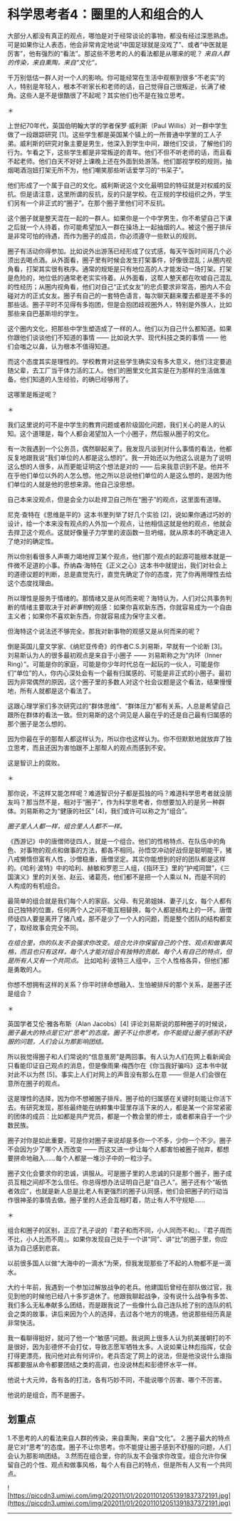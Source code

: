 # 科学思考者4：圈里的人和组合的人

大部分人都没有真正的观点，哪怕是对于经常谈论的事物，都没有经过深思熟虑。可是如果你让人表态，他会非常肯定地说“中国足球就是没戏了”、或者“中医就是厉害”，他有强烈的“看法”。那这些不思考的人的看法都是从哪来的呢？ *来自人群的传染，来自熏陶，来自“文化”。*

千万别低估一群人对一个人的影响。你可能经常在生活中观察到很多“不老实”的人，特别是年轻人，根本不听家长和老师的话，自己觉得自己很叛逆，长满了棱角。这些人是不是很酷很了不起呢？其实他们也不是在独立思考。

＊

上世纪70年代，英国伯明翰大学的学者保罗·威利斯（Paul Willis）对一群中学生做了一段跟踪研究 [1]。这些学生都是英国某个镇上的一所普通中学里的工人子弟。威利斯的研究对象主要是男生，他深入到学生中间，跟他们交谈，了解他们的行为。乍看之下，这些学生都是非常叛逆的青年。他们不但不听老师的话，而且看不起老师。他们白天不好好上课晚上还在外面到处游荡。他们鄙视学校的规则，抽烟喝酒泡妞打架无所不为，他们嘲笑那些听话爱学习的“书呆子”。

他们形成了一个属于自己的文化。威利斯说这个文化最明显的特征就是对权威的反抗。但是请注意，这里所谓的反抗，反的只是学校。在正规的学校组织之外，学生们另有一个非正式的“圈子”。在那个圈子里他们可不反抗。

这个圈子就是整天混在一起的一群人。如果你是一个中学男生，你不希望自己下课之后就一个人待着，你可能希望加入一群在操场上一起抽烟的人。被这个圈子排斥是非常可怕的待遇，而作为圈子的成员，你必须遵守一些默认的规则。

圈子有活动你得参加。比如说外出游荡已经形成了仪式感，每天午饭时间哥几个必须出去喝点酒。从外面看，圈子里有时候会发生打架事件，好像很混乱；从圈内视角看，打架其实很有秩序。通常的规矩是只有地位高的人才能发动一场打架。打架是危险的，地位低的通常老老实实待着。从外面看，这帮人整天都在吹嘘自己混乱的性经历；从圈内视角看，他们对自己“正式女友”的忠贞要求非常高，圈内人不会碰对方的正式女友。圈子有自己的一套特色语言，每次聊天翻来覆去都是差不多的那些话。圈子平时不见得有多抱团，但是会抱团歧视圈外人，特别是外族人，比如那些来自巴基斯坦的学生。

这个圈内文化，把那些中学生塑造成了一样的人。他们以为自己什么都知道。如果你跟他们谈谈他们不知道的事情 —— 比如说大学、现代科技之类的事情 —— 他们会嗤之以鼻，认为根本不值得知道。

而这个态度其实是理性的。学校教育对这些学生确实没有多大意义，他们注定要追随父辈，去工厂当干体力活的工人。他们的圈里文化其实是在为那样的生活做准备。他们知道的人生经验，的确已经够用了。

这哪里是叛逆呢？

＊

我们这里说的可不是中学生的教育问题或者阶级固化问题，我们关心的是人的认知。这个道理是，每个人都会渴望加入一个小圈子，然后服从圈子的文化。

有一次我遇到一个公务员，偶然聊起来了。我发现凡谈到对什么事情的看法，他都反复地跟我说“我们单位的人都是这么想的”。我一开始还以为他这么说是为了说明这么想的人很多，从而更能证明这个想法是对的 —— 后来我意识到不是。他并不在乎他们单位以外的人怎么想。他之所以总说他们单位的人是这么想的，是因为他们单位的人就是他的思想来源。他自己没思想。

自己本来没观点，但是会全力以赴捍卫自己所在“圈子”的观点，这里面有道理。

尼克·查特在《思维是平的》这本书里列举了好几个实验 [2]，说如果你通过巧妙的设计，给一个本来没有观点的人外加一个观点，让他相信这就是他的观点，他就会去捍卫这个观点。这就好像量子力学里的波函数一旦坍缩，就从原本的不确定进入了绝对的确定性。

所以你别看很多人声嘶力竭地捍卫某个观点，他们那个观点的起源可能根本就是一件微不足道的小事。乔纳森·海特在《正义之心》这本书中就提出，我们对社会上的道德议题的判断，总是直觉先行，直觉先确定了你的态度，完了你再用理性去给这个态度找理由。

所以理性是服务于情绪的。那情绪又是从何而来呢？海特认为，人们对公共事务判断的情绪主要取决于对*新事物*的观感：如果你喜欢新东西，你就容易成为一个自由主义者；如果你不喜欢新东西，你就容易成为保守主义者。

但海特这个说法还不够完全。那我对新事物的观感又是从何而来的呢？

倒是英国儿童文学家、《纳尼亚传奇》的作者C.S.刘易斯，早就有一个论断 [3]。刘易斯认为人的很多最初观点是来自于小圈子 —— 刘易斯称之为“内环（Inner Ring）”。可能是你的家庭，可能是你少年时代总在一起玩的一伙人，可能是你们“单位”的人，你内心深处会有一个最有归属感的、可能是非正式的小圈子。最初因为非常偶然的原因，这个圈子里的多数人对这个社会议题是这个看法，结果慢慢地，所有人就都是这个看法了。

这跟心理学家们多次研究过的“群体思维”、“群体压力”都有关系，人总是希望自己跟所在群体的看法一致。但刘易斯的这个洞见是人最在乎的还是自己最有归属感的那个圈子是怎么想的。

因为你最在乎的那帮人都这样认为，所以你也这样认为。你不但默默地就放弃了独立思考，而且还因为害怕跟不上那帮人的观点而感到不安。

这是智识上的腐败。

＊

那你说，不这样又能怎样呢？难道智识分子都是孤独的吗？难道科学思考者就没朋友吗？那当然不是，相对于“圈子”，作为科学思考者，你想要加入的是另一种群体。刘易斯称之为“健康的社区” [4]，我们或许可以称之为“组合”。

 *圈子里人人都一样，组合里人人都不一样。*

《西游记》中的唐僧师徒四人，就是一个组合。他们的性格特点、在队伍中的角色、对事物的观点和做事的方法，都各不相同。孙悟空冲动好战但是聪明能干，猪八戒懒惰但富有人性，沙僧稳重，唐僧坚定。其实你能想到的好的团队都是这样的。《哈利·波特》中的哈利、赫敏和罗恩三人组，《指环王》里的“护戒同盟”，《三国演义》里的刘关张、赵云、诸葛亮，他们都不是把一个人乘以 N，而是不同的人构成的有机组合。

最简单的组合就是我们每个人的家庭。父母、有兄弟姐妹、妻子儿女，每个人都有自己独特的位置，任何两个人之间不能互相替换，每个人都是结构上的一环。唐僧师徒四人要是离开了猪八戒，那不是少了一个人的问题，而是整个团队的结构都变了，取经故事会完全不同。

 *在组合里，你的队友不会强求你改变。组合允许你保留自己的个性、观点和做事风格，而且也只有这样，每个人才能对组合有独特的贡献。每个人有自己的特点，但是所有人又有一个共同点。* 比如哈利·波特三人组中，三个人性格各异，但他们都是勇敢的人。

你想不想拥有这样的关系？你平时拼命想融入、生怕被排斥的那个关系，是圈子还是组合？

＊

英国学者艾伦·雅各布斯（Alan Jacobs）[4] 评论刘易斯说的那种圈子的时候说， *圈子最大的特点是它对“思考”的态度。圈子不让你思考。你不能提让圈子感到不舒服的问题，人们会认为那影响团结。*

所以我觉得圈子和人们常说的“信息茧房”是两回事。有人认为人们在网上看新闻会只看能印证自己观点的消息，但是像雨果·梅西尔在《你当我好骗吗》这本书中就对此不以为然 [5]。事实上人们对网上的声音没有那么在意 —— 但是人们会很在意所在圈子的观点。

这是理性的选择，因为你不想被圈子排斥。圈子给的归属感在关键时刻能让你活下去。有研究发现，那些最终能在纳粹集中营里存活下来的人，都是某一个非常紧密的团体的成员：比如都是共产党员，都是一个教会里的修士，或者都来自于一个少数民族。

圈子对你是如此重要，可是你对圈子来说却是多你一个不多，少你一个不少。圈子不会因为少了哪个人而改变 —— 而这又进一步让每个人都害怕被圈子抛弃，都想要拼命地融入……每个人都是一堆沙子中的一粒沙子。

圈子文化会要求你的忠诚，讲服从。可是圈子里的人忠诚的只是那个圈子，圈子成员互相之间却不怎么信任。你总得想办法证明自己是“自己人”。圈子还有个“皈依者效应”，也就是新人总是比老人有更强烈的圈子认同感，他们会把圈子的行动当作很神圣的事情去做。圈子里的人还会互相盯着，防止有人不守规矩……

＊

组合和圈子的区别，正应了孔子说的『君子和而不同，小人同而不和』、『君子周而不比，小人比而不周』。如果你发现自己处于一个讲“同”、讲“比”的圈子里，你应该为自己感到悲哀。

以前很多国人以做“大海中的一滴水”为荣，但我发现那些了不起的人物都不是一滴水。

大约十年前，我遇到一个参加过解放战争的老兵。他建国后曾经在部队做过官，我见到他的时候他已经八十多岁退休了。他跟我聊起战争，没有说什么战争有多苦、我们多么无私奉献多么团结，而是跟我说了一些像什么自己连队抢了别的连队的机会之类的故事，讲后来因为个人的选择，去过各个地方的境遇，他说那些经历真是非常快活。

我一看聊得挺好，就问了他一个“敏感”问题。我说网上很多人认为抗美援朝打的不是很好，因为彭德怀不会打仗，导致志愿军牺牲太多。人说如果让林彪指挥，仗会打得更漂亮，我问他对此有何评价。老兵否定了网上的说法，但是他没说什么谁指挥都要服从命令都要团结之类的高调，也没说林彪和彭德怀水平一样。

他说十大元帅，各有各的打法，各有巧妙不同，不能说哪个厉害、哪个不厉害。

他说的是组合，而不是圈子。

## 划重点

1.不思考的人的看法来自人群的传染，来自熏陶，来自“文化”。
2.圈子最大的特点是它对“思考”的态度。圈子不让你思考。你不能提让圈子感到不舒服的问题，人们会认为那影响团结。
3.然而在组合里，你的队友不会强求你改变。组合允许你保留自己的个性、观点和做事风格，每个人有自己的特点，但是所有人又有一个共同点。

![https://piccdn3.umiwi.com/img/202011/01/202011012051391837372191.jpg](https://piccdn3.umiwi.com/img/202011/01/202011012051391837372191.jpg)

---
